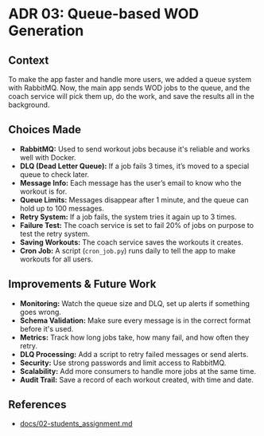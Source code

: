 # ADR 03: Queue-based WOD Generation

## Context

To make the app faster and handle more users, we added a queue system with RabbitMQ. Now, the main app sends WOD jobs to the queue, and the coach service will pick them up, do the work, and save the results all in the background.


## Choices Made

- **RabbitMQ:** Used to send workout jobs because it's reliable and works well with Docker.
- **DLQ (Dead Letter Queue):** If a job fails 3 times, it’s moved to a special queue to check later.
- **Message Info:** Each message has the user’s email to know who the workout is for.
- **Queue Limits:** Messages disappear after 1 minute, and the queue can hold up to 100 messages.
- **Retry System:** If a job fails, the system tries it again up to 3 times.
- **Failure Test:** The coach service is set to fail 20% of jobs on purpose to test the retry system.
- **Saving Workouts:** The coach service saves the workouts it creates.
- **Cron Job:** A script (`cron_job.py`) runs daily to tell the app to make workouts for all users.

## Improvements & Future Work

- **Monitoring:** Watch the queue size and DLQ, set up alerts if something goes wrong.
- **Schema Validation:** Make sure every message is in the correct format before it's used.
- **Metrics:** Track how long jobs take, how many fail, and how often they retry.
- **DLQ Processing:** Add a script to retry failed messages or send alerts.
- **Security:** Use strong passwords and limit access to RabbitMQ.
- **Scalability:** Add more consumers to handle more jobs at the same time.
- **Audit Trail:** Save a record of each workout created, with time and date.

## References

- [docs/02-students_assignment.md](../docs/02-students_assignment.md)
